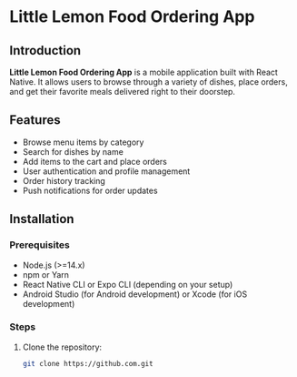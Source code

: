 # Little Lemon Food Ordering App

## Introduction

**Little Lemon Food Ordering App** is a mobile application built with React Native. It allows users to browse through a variety of dishes, place orders, and get their favorite meals delivered right to their doorstep.

## Features

- Browse menu items by category
- Search for dishes by name
- Add items to the cart and place orders
- User authentication and profile management
- Order history tracking
- Push notifications for order updates

## Installation

### Prerequisites
- Node.js (>=14.x)
- npm or Yarn
- React Native CLI or Expo CLI (depending on your setup)
- Android Studio (for Android development) or Xcode (for iOS development)

### Steps

1. Clone the repository:
   ```bash
   git clone https://github.com.git
